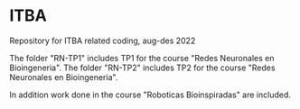 # ITBA
Repository for ITBA related coding, aug-des 2022

The folder "RN-TP1" includes TP1 for the course "Redes Neuronales en Bioingeneria". 
The folder "RN-TP2" includes TP2 for the course "Redes Neuronales en Bioingeneria".

In addition work done in the course "Roboticas Bioinspiradas" are included. 
